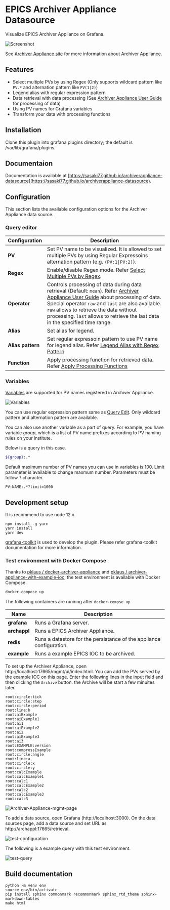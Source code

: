# EPICS Archiver Appliance Datasource

Visualize EPICS Archiver Appliance on Grafana.

![Screenshot](https://sasaki77.github.io/archiverappliance-datasource/_images/aa-query-overview.png)


See [Archiver Appliance site](https://slacmshankar.github.io/epicsarchiver_docs/index.html) for more information about Archiver Appliance.

## Features
- Select multiple PVs by using Regex (Only supports wildcard pattern like `PV.*` and alternation pattern like `PV(1|2)`)
- Legend alias with regular expression pattern
- Data retrieval with data processing (See [Archiver Appliance User Guide](https://slacmshankar.github.io/epicsarchiver_docs/userguide.html) for processing of data)
- Using PV names for Grafana variables
- Transform your data with processing functions

## Installation

Clone this plugin into grafana plugins directory; the default is /var/lib/grafana/plugins.

## Documentaion
Documentation is available at [https://sasaki77.github.io/archiverappliance-datasource](https://sasaki77.github.io/archiverappliance-datasource).

## Configuration

This section lists the available configuration options for the Archiver Appliance data source.

### Query editor

| Configuration | Description |
|---------------|-------------|
| **PV** | Set PV name to be visualized. It is allowed to set multiple PVs by using Regular Expressoins alternation pattern (e.g. `(PV:1\|PV:2)`). |
| **Regex** | Enable/disable Regex mode. Refer [Select Multiple PVs by Regex](#select-multiple-pvs-by-regex). |
| **Operator** | Controls processing of data during data retrieval (Default: `mean`). Refer [Archiver Appliance User Guide](https://slacmshankar.github.io/epicsarchiver_docs/userguide.html) about processing of data. Special operator `raw` and `last` are also available. `raw` allows to retrieve the data without processing. `last` allows to retrieve the last data in the specified time range. |
| **Alias** | Set alias for legend. |
| **Alias pattern** | Set regular expressoin pattern to use PV name for legend alias. Refer [Legend Alias with Regex Pattern](#legend-alias-with-regex-pattern) |
| **Function** | Apply processing function for retrieved data. Refer [Apply Processing Functions](#apply-processing-functions) |

### Variables

[Variables](https://sasaki77.github.io/archiverappliance-datasource/variables.html) are supported for PV names registered in Archiver Appliance.

![Variables](https://sasaki77.github.io/archiverappliance-datasource/_images/aa-variables-settings.png)

You can use regular expression pattern same as [Query Edit](query.html#select-multiple-pvs-by-regex).
Only wildcard pattern and alternation pattern are available.

You can also use another variable as a part of query.
For example, you have variable _group_, which is a list of PV name prefixes
according to PV naming rules on your institute.

Below is a query in this case.

```bash
${group}:.*
```

Default maximum number of PV names you can use in variables is 100. Limit parameter is available to change maxmum number. Parameters must be follow `?` character.

```bash
PV:NAME:.*?limit=1000
```

## Development setup

It is recommend to use node 12.x.

```
npm install -g yarn
yarn install
yarn dev
```

[grafana-toolkit](https://github.com/grafana/grafana/tree/master/packages/grafana-toolkit) is used to develop the plugin. Please refer grafana-toolkit documentation for more information.

### Test environment with Docker Compose
Thanks to [pklaus / docker-archiver-appliance](https://github.com/pklaus/docker-archiver-appliance) and [pklaus / archiver-appliance-with-example-ioc](https://github.com/pklaus/archiver-appliance-with-example-ioc), the test environment is available with Docker Compose.

```bash
docker-compose up
```

The following containers are runinng after `docker-compse up`.

| Name | Description |
|---------------|-------------|
| **grafana** | Runs a Grafana server. |
| **archappl** | Runs a EPICS Archiver Appliance. |
| **redis** | Runs a datastore for the persistance of the appliance configuration. |
| **example** | Runs a example EPICS IOC to be archived. |

To set up the Archiver Appliance, open http://localhost:17665/mgmt/ui/index.html. You can add the PVs served by the example IOC on this page.
Enter the following lines in the input field and then clicking the `Archive` button.
the Archive will be start a few minuites later.

```
root:circle:tick
root:circle:step
root:circle:period
root:line:b
root:aiExample
root:aiExample1
root:ai1
root:aiExample2
root:ai2
root:aiExample3
root:ai3
root:EXAMPLE:version
root:compressExample
root:circle:angle
root:line:a
root:circle:x
root:circle:y
root:calcExample
root:calcExample1
root:calc1
root:calcExample2
root:calc2
root:calcExample3
root:calc3
```

![Archiver-Appliance-mgmt-page](https://sasaki77.github.io/archiverappliance-datasource/_images/aa-test-mgmt-page.png)

To add a data source, open Grafana (http://localhost:3000). On the data sources page, add a data source and set URL as http://archappl:17665/retrieval.

![test-configuration](https://sasaki77.github.io/archiverappliance-datasource/_images/aa-test-configuration.png)

The following is a example query with this test environment.

![test-query](https://sasaki77.github.io/archiverappliance-datasource/_images/aa-test-query.png)

## Build documentation

```
python -m venv env
source env/bin/activate
pip install sphinx commonmark recommonmark sphinx_rtd_theme sphinx-markdown-tables
make html
```
